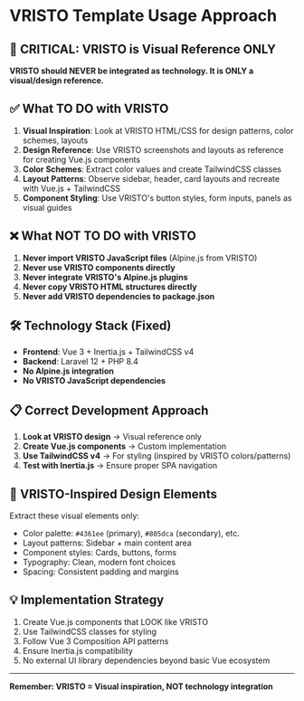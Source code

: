 # VRISTO Template Usage Approach

## 🚨 CRITICAL: VRISTO is Visual Reference ONLY

**VRISTO should NEVER be integrated as technology. It is ONLY a visual/design reference.**

## ✅ What TO DO with VRISTO

1. **Visual Inspiration**: Look at VRISTO HTML/CSS for design patterns, color schemes, layouts
2. **Design Reference**: Use VRISTO screenshots and layouts as reference for creating Vue.js components
3. **Color Schemes**: Extract color values and create TailwindCSS classes
4. **Layout Patterns**: Observe sidebar, header, card layouts and recreate with Vue.js + TailwindCSS
5. **Component Styling**: Use VRISTO's button styles, form inputs, panels as visual guides

## ❌ What NOT TO DO with VRISTO

1. **Never import VRISTO JavaScript files** (Alpine.js from VRISTO)
2. **Never use VRISTO components directly**
3. **Never integrate VRISTO's Alpine.js plugins**
4. **Never copy VRISTO HTML structures directly**
5. **Never add VRISTO dependencies to package.json**

## 🛠️ Technology Stack (Fixed)

- **Frontend**: Vue 3 + Inertia.js + TailwindCSS v4
- **Backend**: Laravel 12 + PHP 8.4
- **No Alpine.js integration**
- **No VRISTO JavaScript dependencies**

## 📋 Correct Development Approach

1. **Look at VRISTO design** → Visual reference only
2. **Create Vue.js components** → Custom implementation
3. **Use TailwindCSS v4** → For styling (inspired by VRISTO colors/patterns)
4. **Test with Inertia.js** → Ensure proper SPA navigation

## 🎨 VRISTO-Inspired Design Elements

Extract these visual elements only:
- Color palette: `#4361ee` (primary), `#805dca` (secondary), etc.
- Layout patterns: Sidebar + main content area
- Component styles: Cards, buttons, forms
- Typography: Clean, modern font choices
- Spacing: Consistent padding and margins

## 💡 Implementation Strategy

1. Create Vue.js components that LOOK like VRISTO
2. Use TailwindCSS classes for styling
3. Follow Vue 3 Composition API patterns
4. Ensure Inertia.js compatibility
5. No external UI library dependencies beyond basic Vue ecosystem

---

**Remember: VRISTO = Visual inspiration, NOT technology integration**